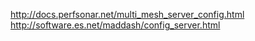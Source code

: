 http://docs.perfsonar.net/multi_mesh_server_config.html
http://software.es.net/maddash/config_server.html